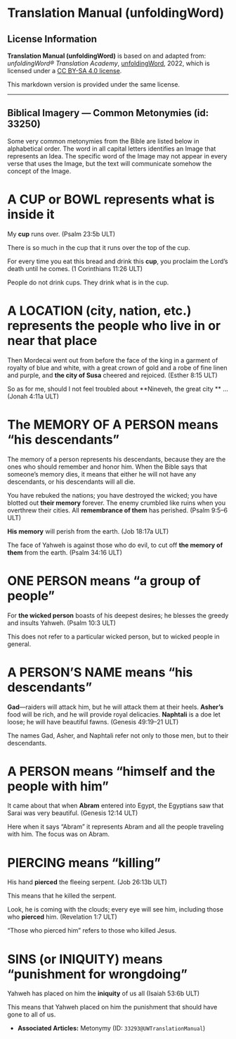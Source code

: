 # Translation Manual (unfoldingWord)

## License Information

**Translation Manual (unfoldingWord)** is based on and adapted from: _unfoldingWord® Translation Academy_, [unfoldingWord](https://unfoldingword.org/utw), 2022, which is licensed under a [CC BY-SA 4.0 license](https://creativecommons.org/licenses/by-sa/4.0/legalcode.en).

This markdown version is provided under the same license.



--------------------------------

## Biblical Imagery — Common Metonymies (id: 33250)

Some very common metonymies from the Bible are listed below in alphabetical order. The word in all capital letters identifies an Image that represents an Idea. The specific word of the Image may not appear in every verse that uses the Image, but the text will communicate somehow the concept of the Image.

A CUP or BOWL represents what is inside it
==========================================

My **cup** runs over. (Psalm 23:5b ULT)

There is so much in the cup that it runs over the top of the cup.

For every time you eat this bread and drink this **cup**, you proclaim the Lord’s death until he comes. (1 Corinthians 11:26 ULT)

People do not drink cups. They drink what is in the cup.

A LOCATION (city, nation, etc.) represents the people who live in or near that place
====================================================================================

Then Mordecai went out from before the face of the king in a garment of royalty of blue and white, with a great crown of gold and a robe of fine linen and purple, and **the city of Susa** cheered and rejoiced. (Esther 8:15 ULT)

So as for me, should I not feel troubled about \*\*Nineveh, the great city \*\* … (Jonah 4:11a ULT)

The MEMORY OF A PERSON means “his descendants”
==============================================

The memory of a person represents his descendants, because they are the ones who should remember and honor him. When the Bible says that someone’s memory dies, it means that either he will not have any descendants, or his descendants will all die.

You have rebuked the nations; you have destroyed the wicked; you have blotted out **their memory** forever. The enemy crumbled like ruins when you overthrew their cities. All **remembrance of them** has perished. (Psalm 9:5–6 ULT)

**His memory** will perish from the earth. (Job 18:17a ULT)

The face of Yahweh is against those who do evil, to cut off **the memory of them** from the earth. (Psalm 34:16 ULT)

ONE PERSON means “a group of people”
====================================

For **the wicked person** boasts of his deepest desires; he blesses the greedy and insults Yahweh. (Psalm 10:3 ULT)

This does not refer to a particular wicked person, but to wicked people in general.

A PERSON’S NAME means “his descendants”
=======================================

**Gad**—raiders will attack him, but he will attack them at their heels. **Asher’s** food will be rich, and he will provide royal delicacies. **Naphtali** is a doe let loose; he will have beautiful fawns. (Genesis 49:19–21 ULT)

The names Gad, Asher, and Naphtali refer not only to those men, but to their descendants.

A PERSON means “himself and the people with him”
================================================

It came about that when **Abram** entered into Egypt, the Egyptians saw that Sarai was very beautiful. (Genesis 12:14 ULT)

Here when it says “Abram” it represents Abram and all the people traveling with him. The focus was on Abram.

PIERCING means “killing”
========================

His hand **pierced** the fleeing serpent. (Job 26:13b ULT)

This means that he killed the serpent.

Look, he is coming with the clouds; every eye will see him, including those who **pierced** him. (Revelation 1:7 ULT)

“Those who pierced him” refers to those who killed Jesus.

SINS (or INIQUITY) means “punishment for wrongdoing”
====================================================

Yahweh has placed on him the **iniquity** of us all (Isaiah 53:6b ULT)

This means that Yahweh placed on him the punishment that should have gone to all of us.

* **Associated Articles:** Metonymy (ID: `33293@UWTranslationManual`)

